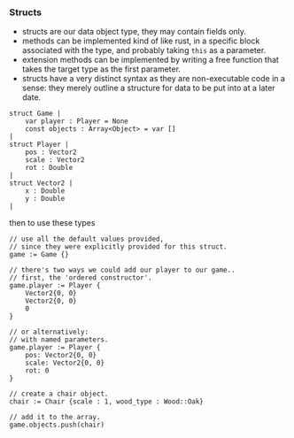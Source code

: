 ### Structs
- structs are our data object type, they may contain fields only.
- methods can be implemented kind of like rust, in a specific block associated with the type, and probably taking `this` as a parameter.
- extension methods can be implemented by writing a free function that takes the target type as the first parameter.
- structs have a very distinct syntax as they are non-executable code in a sense: they merely outline a structure for data to be put into at a later date.

```
struct Game |
    var player : Player = None
    const objects : Array<Object> = var []
|
struct Player |
    pos : Vector2
    scale : Vector2
    rot : Double
|
struct Vector2 |
    x : Double
    y : Double
|
```

then to use these types

```
// use all the default values provided,
// since they were explicitly provided for this struct.
game := Game {}

// there's two ways we could add our player to our game..
// first, the 'ordered constructor'.
game.player := Player {
    Vector2{0, 0}
    Vector2{0, 0}
    0
}

// or alternatively:
// with named parameters.
game.player := Player {
    pos: Vector2{0, 0}
    scale: Vector2{0, 0}
    rot: 0
}

// create a chair object.
chair := Chair {scale : 1, wood_type : Wood::Oak}

// add it to the array.
game.objects.push(chair)
```